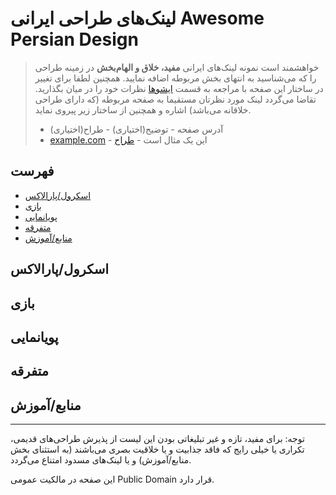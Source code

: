 # لینک‌های طراحی ایرانی Awesome Persian Design

> خواهشمند است نمونه لینک‌های ایرانی **مفید، خلاق و الهام‌بخش** در زمینه طراحی را که می‌شناسید به انتهای بخش مربوطه اضافه نمایید. همچنین لطفا برای تغییر در ساختار این صفحه با مراجعه به قسمت [ایشوها](https://github.com/rastikerdar/awesome-persian-design/issues) نظرات خود را در میان بگذارید. تقاضا می‌گردد لینک مورد نظرتان مستقیما به صفحه مربوطه (که دارای طراحی خلاقانه می‌باشد) اشاره و همچنین از ساختار زیر پیروی نماید.
> * آدرس صفحه - توضیح(اختیاری) - طراح(اختیاری)
> * [example.com](github.com) - این یک مثال است - [طراح](example.com)

## فهرست
* [اسکرول/پارالاکس](#اسکرول/پارالاکس)
* [بازی](#بازی)
* [پویانمایی](#پویانمایی)
* [متفرقه](#متفرقه)
* [منابع/آموزش](#منابع/آموزش)

## اسکرول/پارالاکس

## بازی

## پویانمایی

## متفرقه

## منابع/آموزش

<hr>
توجه: برای مفید، تازه و غیر تبلیغاتی بودن این لیست از پذیرش طراحی‌های قدیمی، تکراری یا خیلی رایج که فاقد جذابیت‌ و یا خلاقیت‌ بصری می‌باشند (به استثنای بخش منابع/آموزش) و یا لینک‌های مسدود امتناع می‌گردد.

این صفحه در مالکیت عمومی Public Domain قرار دارد.
